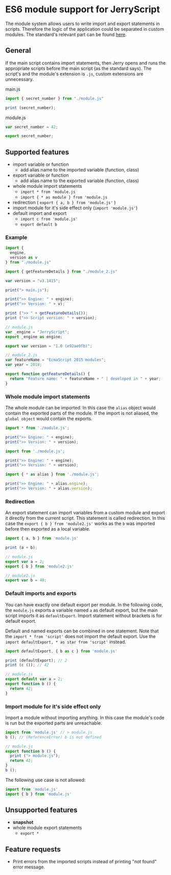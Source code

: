 # ES6 module support for JerryScript

The module system allows users to write import and export statements in scripts. Therefore the logic of the application could be separated in custom modules.
The standard's relevant part can be found [here](https://www.ecma-international.org/ecma-262/6.0/#sec-modules).

## General

If the main script contains import statements, then Jerry opens and runs the appropriate scripts before the main script (as the standard says). The script's and the module's extension is `.js`, custom extensions are unnecessary.

main.js

```js
import { secret_number } from "./module.js"

print (secret_number);
```

module.js

```js
var secret_number = 42;

export secret_number;
```

## Supported features

* import variable or function
  * add alias name to the imported variable (function, class)
* export variable or function
  * add alias name to the exported variable (function, class)
* whole module import statements
  * `import * from 'module.js`
  * `import { * as module } from 'module.js`
* redirection ( `export { a, b } from 'module.js'` )
* import module for it's side effect only (`import 'module.js'`)
* default import and export
  * `import c from 'module.js'`
  * `export default b`

### Example

```js
import {
  engine,
  version as v
} from "./module.js"

import { getFeatureDetails } from "./module_2.js"

var version = "v3.1415";

print("> main.js");

print(">> Engine: " + engine);
print(">> Version: " + v);

print (">> " + getFeatureDetails());
print (">> Script version: " + version);
```

```js
// module.js
var _engine = "JerryScript";
export _engine as engine;

export var version = "1.0 (e92ae0fb)";
```

```js
// module_2.js
var featureName = "EcmaScript 2015 modules";
var year = 2018;

export function getFeatureDetails() {
  return "Feature name: " + featureName + " | developed in " + year;
}
```

### Whole module import statements

The whole module can be imported. In this case the `alias` object would contain the exported parts of the module. If the import is not aliased, the `global object` would contain the exports.

```js
import * from './module.js';

print(">> Engine: " + engine);
print(">> Version: " + version);
```

```js
import from './module.js';

print(">> Engine: " + engine);
print(">> Version: " + version);
```

```js
import { * as alias } from './module.js';

print(">> Engine: " + alias.engine);
print(">> Version: " + alias.version);
```

### Redirection

An export statement can import variables from a custom module and export it directly from the current script. This statement is called redirection. In this case the `export { b } from 'module2.js'` works as the `b` was imported before then exported as a local variable.

```js
import { a, b } from 'module.js'

print (a + b);
```

```js
// module.js
export var a = 2;
export { b } from 'module2.js'
```

```js
// module2.js
export var b = 40;
```

### Default imports and exports

You can have exactly one default export per module. In the following code, the `module.js` exports a variable named `a` as default export, but the main script imports it as `defaultExport`. Import statement without brackets is for default export.

Default and named exports can be combined in one statement. Note that the `import * from 'script'` does not import the default export. Use the `import defaultExport, * as star from 'script'` instead.

```js
import defaultExport, { b as c } from 'module.js'

print (defaultExport); // 2
print (c ()); // 42
```

```js
// module.js
export default var a = 2;
export function b () {
  return 42;
}
```

### Import module for it's side effect only

Import a module without importing anything. In this case the module's code is run but the exported parts are unreachable.

```js
import from 'module.js' // > module.js
b (); // (ReferenceError) b is not defined
```

```js
// module.js
export function b () {
  print ("> module.js");
  return 42;
}
b ();
```

The following use case is not allowed:

```js
import from 'module.js'
import { b } from 'module.js'
```

## Unsupported features

* **snapshot**
* whole module export statements
  * `export *`

## Feature requests

* Print errors from the imported scripts instead of printing "not found" error message.

